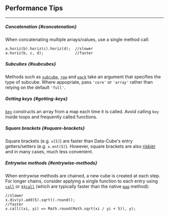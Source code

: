 ## Performance Tips

---

##### Concatenation {#concatenation}

When concatenating multiple arrays/values, use a single method call:

```{.no-exec}
a.horiz(b).horiz(c).horiz(d);  //slower
a.horiz(b, c, d);              //faster
```

##### Subcubes {#subcubes}

Methods such as [`subcube`](?subcubes#method_subcube), [`row`](?subcubes#method_row) and [`pack`](?concatenate#method_pack) take an argument that specifies the type of subcube. Where appopriate, pass `'core'` or `'array'` rather than relying on the default `'full'`.

##### Getting keys {#getting-keys}

[`key`](?keys#method_key) constructs an array from a map each time it is called. Avoid calling `key` inside loops and frequently called functions.

##### Square brackets {#square-brackets}

Square brackets (e.g. `x[5]`) are faster than Data-Cube's entry getters/setters (e.g. `x.ent(5)`). However, square brackets are also [riskier](?length#notes) and in many cases, much less convenient.

##### Entrywise methods {#entrywise-methods}

When entrywise methods are chained, a new cube is created at each step. For longer chains, consider applying a single function to each entry using [`call`](?entrywise#method_call) or [`$$call`](?entrywise#method_set_set_call) (which are typically faster than the native [`map`](https://developer.mozilla.org/en-US/docs/Web/JavaScript/Reference/Global_Objects/Array/map) method):

```{.no-exec}
//slower
x.div(y).add(5).sqrt().round();
//faster
x.call((xi, yi) => Math.round(Math.sqrt(xi / yi + 5)), y);
```